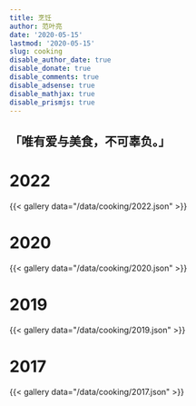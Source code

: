 ```yaml
---
title: 烹饪
author: 范叶亮
date: '2020-05-15'
lastmod: '2020-05-15'
slug: cooking
disable_author_date: true
disable_donate: true
disable_comments: true
disable_adsense: true
disable_mathjax: true
disable_prismjs: true
---
```


<h2 class="center no-anchor">  「唯有爱与美食，不可辜负。」</h2>

# 2022

{{< gallery data="/data/cooking/2022.json" >}}

# 2020

{{< gallery data="/data/cooking/2020.json" >}}

# 2019

{{< gallery data="/data/cooking/2019.json" >}}

# 2017

{{< gallery data="/data/cooking/2017.json" >}}
